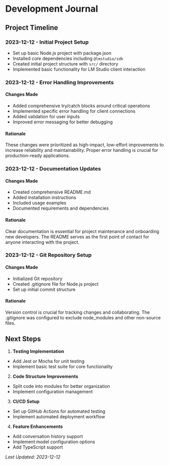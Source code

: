 # Development Journal

## Project Timeline

### 2023-12-12 - Initial Project Setup
- Set up basic Node.js project with package.json
- Installed core dependencies including `@lmstudio/sdk`
- Created initial project structure with `src/` directory
- Implemented basic functionality for LM Studio client interaction

### 2023-12-12 - Error Handling Improvements
#### Changes Made
- Added comprehensive try/catch blocks around critical operations
- Implemented specific error handling for client connections
- Added validation for user inputs
- Improved error messaging for better debugging

#### Rationale
These changes were prioritized as high-impact, low-effort improvements to increase reliability and maintainability. Proper error handling is crucial for production-ready applications.

### 2023-12-12 - Documentation Updates
#### Changes Made
- Created comprehensive README.md
- Added installation instructions
- Included usage examples
- Documented requirements and dependencies

#### Rationale
Clear documentation is essential for project maintenance and onboarding new developers. The README serves as the first point of contact for anyone interacting with the project.

### 2023-12-12 - Git Repository Setup
#### Changes Made
- Initialized Git repository
- Created .gitignore file for Node.js project
- Set up initial commit structure

#### Rationale
Version control is crucial for tracking changes and collaborating. The .gitignore was configured to exclude node_modules and other non-source files.

## Next Steps
1. **Testing Implementation**
- Add Jest or Mocha for unit testing
- Implement basic test suite for core functionality

2. **Code Structure Improvements**
- Split code into modules for better organization
- Implement configuration management

3. **CI/CD Setup**
- Set up GitHub Actions for automated testing
- Implement automated deployment workflow

4. **Feature Enhancements**
- Add conversation history support
- Implement model configuration options
- Add TypeScript support

*Last Updated: 2023-12-12*

